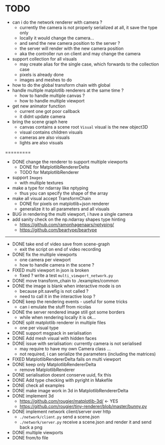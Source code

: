 # TODO

- can i do the network renderer with camera ?
  - currently the camera is not properly serialized at all, it save the type only
  - locally it would change the camera...
  - and send the new camera position to the server ?
  - the server will render with the new camera position
  - aka the controller run on client and may change the camera
- support collection for all visuals
  - may create alias for the single case, which forwards to the collection case
  - pixels is already done
  - images and meshes to do
- how to do the global transform chain with global
- handle multiple matplotlib renderers at the same time ?
  - how to handle multiple canvas ?
  - how to handle multiple viewport
- get new animator function
  - current one got poor callback
  - it didnt update camera
- bring the scene graph here
  - canvas contains a scene root `Visual` visual is the new object3D
  - visual contains children visuals
  - cameras are also visuals
  - lights are also visuals

=========

- DONE change the renderer to support multiple viewports
  - DONE for MatplotlibRendererDelta
  - TODO for MatplotlibRenderer
- support `Images`
  - with multiple textures
- make a type for ndarray like nptyping
  - thus you can specify the shape of the array
- make all visual accept TransformChain
  - DONE for pixels on matplotlib+json renderer
  - generalize it to all parameters and all visuals
- BUG in rendering the multi viewport, i have a single camera
- add sanity check on the np.ndarray shapes type hinting
  - <https://github.com/ramonhagenaars/nptyping/>
  - <https://github.com/beartype/beartype>

---

- DONE take end of video save from scene-graph
  - exit the script on end of video recording
- DONE fix the multiple viewports
  - one camera per viewport
  - how to handle camera in the scene ?
- FIXED multi viewport in json is broken
  - fixed ? write a test `multi_viewport_network.py`
- DONE move transform_chain to ./examples/common
- DONE the image is blank when interactive mode is on
  - because plt.savefig is not called ?
  - need to call it in the interactive loop ?
- DONE keep the rendering events - useful for some tricks
  - can i emulate the stuff from nicolas
- DONE the server rendered image still got some borders
  - while when rendering locally it is ok...
- DONE split matplotlib renderer in multiple files
  - one per visual type
- DONE support msgpack in serialisation
- DONE Add mesh visual with hidden faces
- DONE issue with serialisation: currently camera is not serialised
  - may require to have my own Camera class ...
  - not required, i can serialize the parameters (including the matrices)
- FIXED MatplotlibRendererDelta fails on multi viewport
- DONE keep only MatplotlibRendererDelta
  - remove MatplotlibRenderer
- DONE serialisation doesnt conserve uuid, fix this
- DONE Add type checking with pyright in Makefile
- DONE check all examples
- DONE make image work in 3d in MatplotlibRendererDelta
- DONE implement 3d
  - <https://github.com/rougier/matplotlib-3d/> <- YES
  - <https://github.com/rougier/tiny-renderer/blob/master/bunny.py>
- DONE implement network client/server over http
  - `./network/client.py` send a scene.json
  - `./network/server.py` receive a scene.json and render it and send back a png
- DONE multiple viewports
- DONE from/to file
